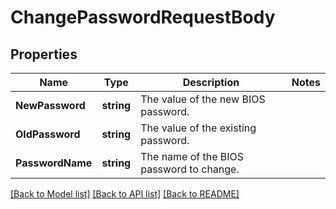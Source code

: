# ChangePasswordRequestBody

## Properties
Name | Type | Description | Notes
------------ | ------------- | ------------- | -------------
**NewPassword** | **string** | The value of the new BIOS password. | 
**OldPassword** | **string** | The value of the existing password. | 
**PasswordName** | **string** | The name of the BIOS password to change. | 

[[Back to Model list]](../README.md#documentation-for-models) [[Back to API list]](../README.md#documentation-for-api-endpoints) [[Back to README]](../README.md)


